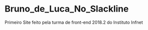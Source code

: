 # Bruno_de_Luca_No_Slackline
Primeiro Site feito pela turma de front-end 2018.2 do Instituto Infnet
